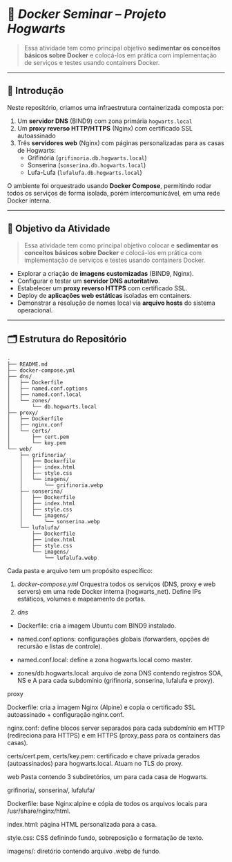 # 🐳 *Docker Seminar – Projeto Hogwarts*  
> Essa atividade tem como principal objetivo **sedimentar os conceitos básicos sobre Docker** e colocá-los em prática com implementação de serviços e testes usando containers Docker.  

---

## 📖 Introdução

Neste repositório, criamos uma infraestrutura containerizada composta por:

1. Um **servidor DNS** (BIND9) com zona primária `hogwarts.local`
2. Um **proxy reverso HTTP/HTTPS** (Nginx) com certificado SSL autoassinado
3. Três **servidores web** (Nginx) com páginas personalizadas para as casas de Hogwarts:
   - Grifinória (`grifinoria.db.hogwarts.local`)
   - Sonserina (`sonserina.db.hogwarts.local`)
   - Lufa-Lufa (`lufalufa.db.hogwarts.local`)

O ambiente foi orquestrado usando **Docker Compose**, permitindo rodar todos os serviços de forma isolada, porém intercomunicável, em uma rede Docker interna.  

---

## 🎯 Objetivo da Atividade

> Essa atividade tem como principal objetivo colocar e **sedimentar os conceitos básicos sobre Docker** e colocá-los em prática com implementação de serviços e testes usando containers Docker.

- Explorar a criação de **imagens customizadas** (BIND9, Nginx).
- Configurar e testar um **servidor DNS autoritativo**.
- Estabelecer um **proxy reverso HTTPS** com certificado SSL.
- Deploy de **aplicações web estáticas** isoladas em containers.
- Demonstrar a resolução de nomes local via **arquivo hosts** do sistema operacional.

---

## 🗂 Estrutura do Repositório

```plaintext
.
├── README.md
├── docker-compose.yml
├── dns/
│   ├── Dockerfile
│   ├── named.conf.options
│   ├── named.conf.local
│   └── zones/
│       └── db.hogwarts.local
├── proxy/
│   ├── Dockerfile
│   ├── nginx.conf
│   └── certs/
│       ├── cert.pem
│       └── key.pem
└── web/
    ├── grifinoria/
    │   ├── Dockerfile
    │   ├── index.html
    │   ├── style.css
    │   └── imagens/
    │       └── grifinoria.webp
    ├── sonserina/
    │   ├── Dockerfile
    │   ├── index.html
    │   ├── style.css
    │   └── imagens/
    │       └── sonserina.webp
    └── lufalufa/
        ├── Dockerfile
        ├── index.html
        ├── style.css
        └── imagens/
            └── lufalufa.webp
```

Cada pasta e arquivo tem um propósito específico:

1. *docker-compose.yml*
Orquestra todos os serviços (DNS, proxy e web servers) em uma rede Docker interna (hogwarts_net). Define IPs estáticos, volumes e mapeamento de portas.

2. *dns*

 - Dockerfile: cria a imagem Ubuntu com BIND9 instalado.

 - named.conf.options: configurações globais (forwarders, opções de recursão e listas de controle).

 - named.conf.local: define a zona hogwarts.local como master.

 - zones/db.hogwarts.local: arquivo de zona DNS contendo registros SOA, NS e A para cada subdomínio (grifinoria, sonserina, lufalufa e proxy).

proxy

Dockerfile: cria a imagem Nginx (Alpine) e copia o certificado SSL autoassinado + configuração nginx.conf.

nginx.conf: define blocos server separados para cada subdomínio em HTTP (redireciona para HTTPS) e em HTTPS (proxy_pass para os containers das casas).

certs/cert.pem, certs/key.pem: certificado e chave privada gerados (autoassinados) para hogwarts.local. Atuam no TLS do proxy.

web
Pasta contendo 3 subdiretórios, um para cada casa de Hogwarts.

grifinoria/, sonserina/, lufalufa/

Dockerfile: base Nginx:alpine e cópia de todos os arquivos locais para /usr/share/nginx/html.

index.html: página HTML personalizada para a casa.

style.css: CSS definindo fundo, sobreposição e formatação de texto.

imagens/: diretório contendo arquivo .webp de fundo.
